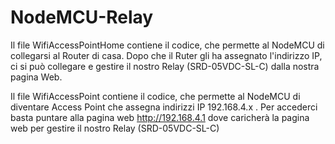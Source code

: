 # NodeMCU-Relay
Il file WifiAccessPointHome contiene il codice, che permette al NodeMCU di collegarsi al Router di casa. Dopo che il Ruter gli ha assegnato l'indirizzo IP, ci si può collegare e gestire il nostro Relay (SRD-05VDC-SL-C) dalla nostra pagina Web. 

Il file WifiAccessPoint contiene il codice, che permette al NodeMCU di diventare Access Point che assegna indirizzi IP 192.168.4.x . Per accederci basta puntare alla pagina web http://192.168.4.1 dove caricherà la pagina web per gestire il nostro Relay (SRD-05VDC-SL-C)
